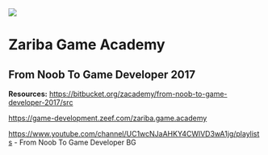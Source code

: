 <img src="http://academy.zariba.com/static/img/home/Carousel3.jpg">
<h1>Zariba Game Academy</h1>
<h2>From Noob To Game Developer 2017</h2>

<b>Resources:</b>
https://bitbucket.org/zacademy/from-noob-to-game-developer-2017/src

https://game-development.zeef.com/zariba.game.academy

https://www.youtube.com/channel/UC1wcNJaAHKY4CWlVD3wA1jg/playlists - From Noob To Game Developer BG